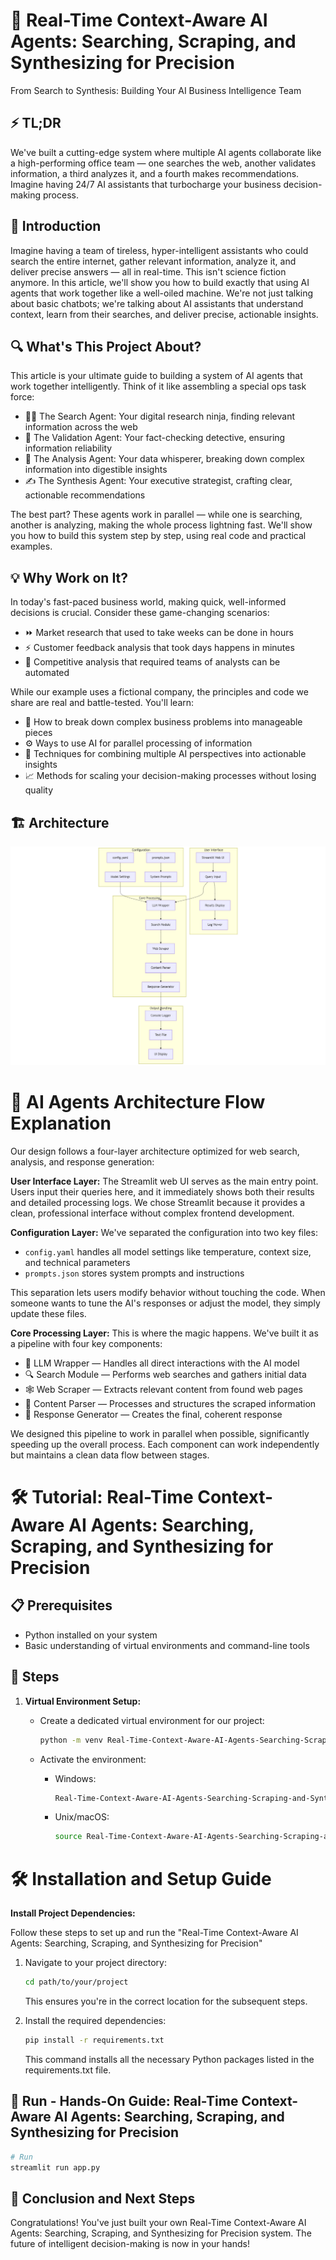 # 🚀 Real-Time Context-Aware AI Agents: Searching, Scraping, and Synthesizing for Precision

From Search to Synthesis: Building Your AI Business Intelligence Team

## ⚡ TL;DR

We've built a cutting-edge system where multiple AI agents collaborate like a high-performing office team — one searches the web, another validates information, a third analyzes it, and a fourth makes recommendations. Imagine having 24/7 AI assistants that turbocharge your business decision-making process.

## 🌟 Introduction

Imagine having a team of tireless, hyper-intelligent assistants who could search the entire internet, gather relevant information, analyze it, and deliver precise answers — all in real-time. This isn't science fiction anymore. In this article, we'll show you how to build exactly that using AI agents that work together like a well-oiled machine. We're not just talking about basic chatbots; we're talking about AI assistants that understand context, learn from their searches, and deliver precise, actionable insights.

## 🔍 What's This Project About?

This article is your ultimate guide to building a system of AI agents that work together intelligently. Think of it like assembling a special ops task force:

- 🕵️‍♂️ The Search Agent: Your digital research ninja, finding relevant information across the web
- 🔎 The Validation Agent: Your fact-checking detective, ensuring information reliability
- 🧠 The Analysis Agent: Your data whisperer, breaking down complex information into digestible insights
- ✍️ The Synthesis Agent: Your executive strategist, crafting clear, actionable recommendations

The best part? These agents work in parallel — while one is searching, another is analyzing, making the whole process lightning fast. We'll show you how to build this system step by step, using real code and practical examples.

## 💡 Why Work on It?

In today's fast-paced business world, making quick, well-informed decisions is crucial. Consider these game-changing scenarios:

- ⏩ Market research that used to take weeks can be done in hours
- ⚡ Customer feedback analysis that took days happens in minutes
- 🤖 Competitive analysis that required teams of analysts can be automated

While our example uses a fictional company, the principles and code we share are real and battle-tested. You'll learn:

- 🧩 How to break down complex business problems into manageable pieces
- ⚙️ Ways to use AI for parallel processing of information
- 🎨 Techniques for combining multiple AI perspectives into actionable insights
- 📈 Methods for scaling your decision-making processes without losing quality

## 🏗️ Architecture
![Design Diagram](design_docs/design.png)

# 🧬 AI Agents Architecture Flow Explanation

Our design follows a four-layer architecture optimized for web search, analysis, and response generation:

**User Interface Layer:** The Streamlit web UI serves as the main entry point. Users input their queries here, and it immediately shows both their results and detailed processing logs. We chose Streamlit because it provides a clean, professional interface without complex frontend development.

**Configuration Layer:** We've separated the configuration into two key files:

- `config.yaml` handles all model settings like temperature, context size, and technical parameters
- `prompts.json` stores system prompts and instructions

This separation lets users modify behavior without touching the code. When someone wants to tune the AI's responses or adjust the model, they simply update these files.

**Core Processing Layer:** This is where the magic happens. We've built it as a pipeline with four key components:

- 🤖 LLM Wrapper — Handles all direct interactions with the AI model
- 🔍 Search Module — Performs web searches and gathers initial data
- 🕸️ Web Scraper — Extracts relevant content from found web pages
- 📑 Content Parser — Processes and structures the scraped information
- 🎯 Response Generator — Creates the final, coherent response

We designed this pipeline to work in parallel when possible, significantly speeding up the overall process. Each component can work independently but maintains a clean data flow between stages.

# 🛠️ Tutorial: Real-Time Context-Aware AI Agents: Searching, Scraping, and Synthesizing for Precision

## 📋 Prerequisites
- Python installed on your system
- Basic understanding of virtual environments and command-line tools

## 🚦 Steps

1. **Virtual Environment Setup:**
   - Create a dedicated virtual environment for our project:
   
     ```bash
     python -m venv Real-Time-Context-Aware-AI-Agents-Searching-Scraping-and-Synthesizing-for-Precision
     ```
   - Activate the environment:
   
     - Windows:
       ```bash
       Real-Time-Context-Aware-AI-Agents-Searching-Scraping-and-Synthesizing-for-Precision\Scripts\activate       
       ```
     - Unix/macOS:
       ```bash
       source Real-Time-Context-Aware-AI-Agents-Searching-Scraping-and-Synthesizing-for-Precision/bin/activate
       ```

# 🛠️ Installation and Setup Guide

**Install Project Dependencies:**

Follow these steps to set up and run the "Real-Time Context-Aware AI Agents: Searching, Scraping, and Synthesizing for Precision"

1. Navigate to your project directory:
   ```bash
   cd path/to/your/project
   ```
   This ensures you're in the correct location for the subsequent steps.

2. Install the required dependencies:
   ```bash
   pip install -r requirements.txt   
   ```
   This command installs all the necessary Python packages listed in the requirements.txt file.

## 🏃 Run - Hands-On Guide: Real-Time Context-Aware AI Agents: Searching, Scraping, and Synthesizing for Precision

   ```bash 
   # Run 
   streamlit run app.py      
   ```

## 🎉 Conclusion and Next Steps

Congratulations! You've just built your own Real-Time Context-Aware AI Agents: Searching, Scraping, and Synthesizing for Precision system. The future of intelligent decision-making is now in your hands!